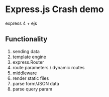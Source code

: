 # Express.js Crash demo

express 4 + ejs

## Functionality

1. sending data
2. template engine
3. express.Router
4. route parameters / dynamic routes
5. middleware
6. render static files
7. parse form/JSON data
8. parse query param
